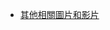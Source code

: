 - [其他相關圖片和影片](https://drive.google.com/drive/folders/1QKVentfsiC-ZLyCsREzSdLV8Kl80z0yC?usp=drive_link)
